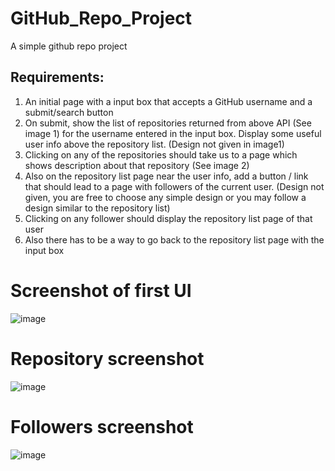 # GitHub_Repo_Project

A simple github repo project


## Requirements:

1. An initial page with a input box that accepts a GitHub username and a submit/search
button
2. On submit, show the list of repositories returned from above API (See image 1) for the
username entered in the input box. Display some useful user info above the repository
list. (Design not given in image1)
3. Clicking on any of the repositories should take us to a page which shows description
about that repository (See image 2)
4. Also on the repository list page near the user info, add a button / link that should lead to
a page with followers of the current user. (Design not given, you are free to choose any
simple design or you may follow a design similar to the repository list)
5. Clicking on any follower should display the repository list page of that user
6. Also there has to be a way to go back to the repository list page with the input box

# Screenshot of first UI

![image](https://user-images.githubusercontent.com/99025474/193623706-98dbe550-0522-458f-ac4c-b8b5a9404e1d.png)

# Repository screenshot

![image](https://user-images.githubusercontent.com/99025474/193623948-5864d13f-749d-467f-93d2-a2f8427f6b0e.png)

# Followers screenshot

![image](https://user-images.githubusercontent.com/99025474/193624090-5edca364-6385-4376-9c27-e1bf9ad01981.png)
